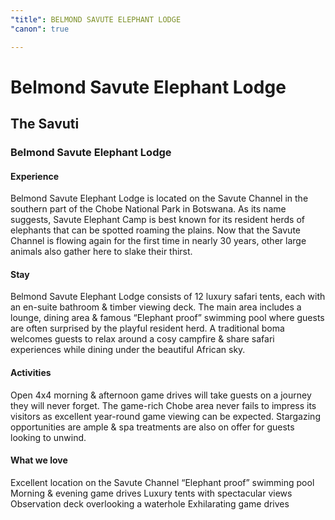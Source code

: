 ```yaml
---
"title": BELMOND SAVUTE ELEPHANT LODGE
"canon": true

---
```


# Belmond Savute Elephant Lodge
## The Savuti
### Belmond Savute Elephant Lodge

#### Experience
Belmond Savute Elephant Lodge is located on the Savute Channel in the southern part of the Chobe National Park in Botswana.
As its name suggests, Savute Elephant Camp is best known for its resident herds of elephants that can be spotted roaming the plains.
Now that the Savute Channel is flowing again for the first time in nearly 30 years, other large animals also gather here to slake their thirst.

#### Stay
Belmond Savute Elephant Lodge consists of 12 luxury safari tents, each with an en-suite bathroom &amp; timber viewing deck.  The main area includes a lounge, dining area &amp; famous “Elephant proof” swimming pool where guests are often surprised by the playful resident herd.
A traditional boma welcomes guests to relax around a cosy campfire &amp; share safari experiences while dining under the beautiful African sky.

#### Activities
Open 4x4 morning &amp; afternoon game drives will take guests on a journey they will never forget.  The game-rich Chobe area never fails to impress its visitors as excellent year-round game viewing can be expected.
Stargazing opportunities are ample &amp; spa treatments are also on offer for guests looking to unwind.


#### What we love
Excellent location on the Savute Channel
“Elephant proof” swimming pool
Morning &amp; evening game drives
Luxury tents with spectacular views
Observation deck overlooking a waterhole
Exhilarating game drives